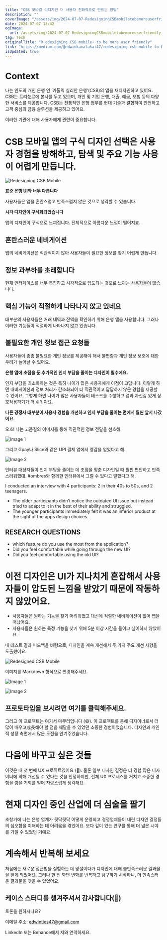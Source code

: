 ```yaml
---
title: "CSB 모바일 리디자인 더 사용자 친화적으로 만드는 방법"
description: ""
coverImage: "/assets/img/2024-07-07-RedesigningCSBmobiletobemoreuserfriendly_0.png"
date: 2024-07-07 13:42
ogImage:
  url: /assets/img/2024-07-07-RedesigningCSBmobiletobemoreuserfriendly_0.png
tag: Tech
originalTitle: "R edesigning CSB mobile+ to be more user friendly"
link: "https://medium.com/@edwinkavalakat47/redesigning-csb-mobile-to-be-more-user-friendly-d977732eb711"
isUpdated: true
---
```


# Context

나는 인도의 개인 은행 인 ‘카톨릭 실리안 은행’(CSB)의 앱을 재디자인하고 있어요. CSB는 트리쑸르에 본사를 두고 있으며, 개인 및 기업 은행, 대출, 예금, 보험 등의 다양한 서비스를 제공합니다. CSB는 전통적인 은행 업무를 현대 기술과 결합하여 안전하고 고객 중심의 금융 솔루션을 제공하고 있어요.

이러한 기관에 대해 사용자에게 관련이 중요합니다.

# CSB 모바일 앱의 구식 디자인 선택은 사용자 경험을 방해하고, 탐색 및 주요 기능 사용이 어렵게 만듭니다.

<div class="content-ad"></div>

![Redesigning CSB Mobile](/assets/img/2024-07-07-RedesigningCSBmobiletobemoreuserfriendly_0.png)

**표준 은행 UI와 너무 다릅니다**

사용자들은 앱을 혼란스럽고 만족스럽지 않은 것으로 생각할 수 있습니다.

**시각 디자인이 구식화되었습니다**

<div class="content-ad"></div>

앱의 디자인이 구식으로 느껴집니다. 전체적으로 아름다운 느낌이 떨어지죠.

## 혼란스러운 네비게이션

앱의 네비게이션은 직관적이지 않아 사용자들이 필요한 정보를 찾기 어렵게 만듭니다.

## 정보 과부하를 초래합니다

<div class="content-ad"></div>

현재 인터페이스를 너무 복잡하고 시각적으로 압도되는 것으로 느끼는 사용자들이 많습니다.

## 핵심 기능이 적절하게 나타나지 않고 있네요

대부분의 사용자들은 거래 내역과 잔액을 확인하기 위해 은행 앱을 사용합니다. 그러나 이러한 기능들이 적절하게 나타나지 않고 있습니다.

## 불필요한 개인 정보 접근 요청들

<div class="content-ad"></div>

사용자들이 종종 불필요한 개인 정보를 제공해야 해서 불편함과 개인 정보 보호에 대한 우려가 늘어날 수 있어요.

**은행 앱에 초점을 둔 추가적인 인지 부담을 줄이는 디자인이 필수에요.**

인지 부담을 최소화하는 것은 특히 나이가 많은 사용자에게 이점이 크답니다. 이렇게 하면 내비게이션과 정보 처리가 간소화되어 더 직관적이고 답답하지 않은 경험을 제공할 수 있어요. 그렇게 하면 나이가 많은 사용자들이 태스크를 수행하고 앱과 자신감 있게 상호작용하기가 더 쉬워져요.

**다른 경쟁사 대부분이 사용자 경험을 개선하고 인지 부담을 줄이는 면에서 훨씬 앞서 나갔어요.**

<div class="content-ad"></div>

오호! 나는 고품질의 이미지를 통해 직관적인 정보 전달을 선호해.

![Image 1](/assets/img/2024-07-07-RedesigningCSBmobiletobemoreuserfriendly_1.png)

그리고 Gpay나 Slice와 같은 UPI 결제 앱에서 영감을 얻었다고 해.

![Image 2](/assets/img/2024-07-07-RedesigningCSBmobiletobemoreuserfriendly_2.png)

인터뷰 대상자들이 인지 부담을 줄이는 데 초점을 맞춘 디자인일 때 훨씬 편안하고 만족스러워했대. #ombres와 함께한 인터뷰에서 그럴 수 있다고 말했다고 해.

<div class="content-ad"></div>

I conducted an interview with 4 participants: 2 in their 40s to 50s, and 2 teenagers.

- The older participants didn’t notice the outdated UI issue but instead tried to adapt to it in the best of their ability and struggled.
- The younger participants immediately felt it was an inferior product at the sight of the apps design choices.

## RESEARCH QUESTIONS

- which feature do you use the most from the application?
- Did you feel comfortable while going through the new UI?
- Did you feel comfortable using the old UI?

<div class="content-ad"></div>

# 이전 디자인은 UI가 지나치게 혼잡해서 사용자들이 압도된 느낌을 받았기 때문에 작동하지 않았어요.

- 사용자들은 원하는 기능을 찾기 어려워했고 대신에 적절한 네비게이션이 없어 앱을 떠났어요.
- 사용자들은 원하는 특정 기능을 찾기 위해 5분 이상 시간을 들이고 싶어하지 않았어요.

내 테스트 결과 피드백을 바탕으로, 디자인을 계속 개선해서 두 가지 주요 개선 사항을 도출했어요.

![Redesigned CSB Mobile](/assets/img/2024-07-07-RedesigningCSBmobiletobemoreuserfriendly_3.png)

<div class="content-ad"></div>

이미지를 Markdown 형식으로 변경해주세요.

![Image 1](/assets/img/2024-07-07-RedesigningCSBmobiletobemoreuserfriendly_4.png)

![Image 2](/assets/img/2024-07-07-RedesigningCSBmobiletobemoreuserfriendly_5.png)

## 프로토타입을 보시려면 여기를 클릭해주세요.

그리고 이 프로젝트는 여기서 마무리입니다 (😄). 이 프로젝트를 통해 디자이너로서 더 많이 배우고成長해야 할 점을 깨달을 수 있었던 소중한 경험이었습니다. 디자인과 개인적 성장 측면에서 많은 도전을 안겨주었습니다.

<div class="content-ad"></div>

# 다음에 바꾸고 싶은 것들

이것은 내 첫 번째 UX 프로젝트였어요 (🥳). 물론 일부 디자인 결정은 더 경험 많은 디자이너에 의해 개선될 수 있다는 것을 인정하지만, 전체 UX 프로세스를 거치고 소중한 경험을 쌓을 기회를 얻어 자랑스럽게 생각해요.

# 현재 디자인 중인 산업에 더 심술을 팔기

초창기에 나는 은행 업계가 뒷닥뒷닥 어떻게 운영되고 경쟁업체들이 내린 디자인 결정들의 심오함을 이해하는 데 어려움을 겪었어요. 보다 깊이 있는 연구를 통해 더 넓은 시야를 가질 수 있었던 거예요.

<div class="content-ad"></div>

# 계속해서 반복해 보세요

처음에는 새로운 접근법을 실험하는 데 망설이다가 디자인에 대해 불만족스러운 결과물을 얻게 되었어요. 그러나 한 번 화면 변화를 반복하고 탐구하기 시작하니, 더 만족스러운 결과물을 찾을 수 있었어요.

## 케이스 스터디를 챙겨주셔서 감사합니다(🫶)

토론을 원하시나요?

<div class="content-ad"></div>

이메일 주소: edwinties47@gmail.com

LinkedIn 또는 Behance에서 저와 연락하세요.
